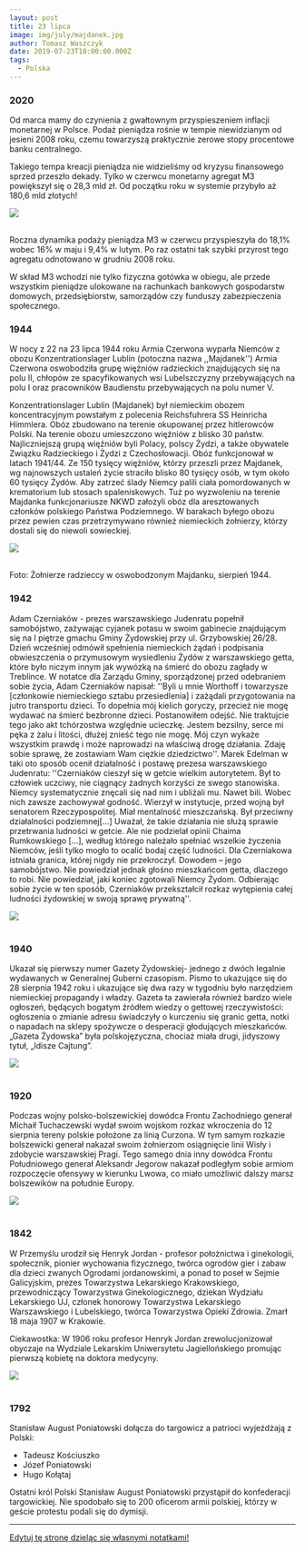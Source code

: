```yaml
---
layout: post
title: 23 lipca
image: img/july/majdanek.jpg
author: Tomasz Waszczyk
date: 2019-07-23T10:00:00.000Z
tags:
  - Polska
---
```


### 2020

Od marca mamy do czynienia z gwałtownym przyspieszeniem inflacji monetarnej w Polsce. Podaż pieniądza rośnie w tempie niewidzianym od jesieni 2008 roku, czemu towarzyszą praktycznie zerowe stopy procentowe banku centralnego.

Takiego tempa kreacji pieniądza nie widzieliśmy od kryzysu finansowego sprzed przeszło dekady. Tylko w czerwcu monetarny agregat M3 powiększył się o 28,3 mld zł. Od początku roku w systemie przybyło aż 180,6 mld złotych!

<img src="./img/july/podaz.png"><br><br>

Roczna dynamika podaży pieniądza M3 w czerwcu przyspieszyła do 18,1% wobec 16% w maju i 9,4% w lutym. Po raz ostatni tak szybki przyrost tego agregatu odnotowano w grudniu 2008 roku.

W skład M3 wchodzi nie tylko fizyczna gotówka w obiegu, ale przede wszystkim pieniądze ulokowane na rachunkach bankowych gospodarstw domowych, przedsiębiorstw, samorządów czy funduszy zabezpieczenia społecznego.

### 1944

W nocy z 22 na 23 lipca 1944 roku Armia Czerwona wyparła Niemców z obozu Konzentrationslager Lublin (potoczna nazwa ,,Majdanek'') Armia Czerwona oswobodziła grupę więźniów radzieckich znajdujących się na polu II, chłopów ze spacyfikowanych wsi Lubelszczyzny przebywających na polu I oraz pracowników Baudienstu przebywających na polu numer V.

Konzentrationslager Lublin (Majdanek) był niemieckim obozem koncentracyjnym powstałym z polecenia Reichsfuhrera SS Heinricha Himmlera. Obóz zbudowano na terenie okupowanej przez hitlerowców Polski. Na terenie obozu umieszczono więźniów z blisko 30 państw. Najliczniejszą grupą więźniów byli Polacy, polscy Żydzi, a także obywatele Związku Radzieckiego i Żydzi z Czechosłowacji. Obóz funkcjonował w latach 1941/44. Ze 150 tysięcy więźniów, którzy przeszli przez Majdanek, wg najnowszych ustaleń życie straciło blisko 80 tysięcy osób, w tym około 60 tysięcy Żydów. Aby zatrzeć ślady Niemcy palili ciała pomordowanych w krematorium lub stosach spaleniskowych. Tuż po wyzwoleniu na terenie Majdanka funkcjonariusze NKWD założyli obóz dla aresztowanych członków polskiego Państwa Podziemnego. W barakach byłego obozu przez pewien czas przetrzymywano również niemieckich żołnierzy, którzy dostali się do niewoli sowieckiej.

<img src="./img/july/majdanek.jpg"><br><br>

Foto: Żołnierze radzieccy w oswobodzonym Majdanku, sierpień 1944.

### 1942

Adam Czerniaków - prezes warszawskiego Judenratu popełnił samobójstwo, zażywając cyjanek potasu w swoim gabinecie znajdującym się na I piętrze gmachu Gminy Żydowskiej przy ul. Grzybowskiej 26/28. Dzień wcześniej odmówił spełnienia niemieckich żądań i podpisania obwieszczenia o przymusowym wysiedleniu Żydów z warszawskiego getta, które było niczym innym jak wywózką na śmierć do obozu zagłady w Treblince. W notatce dla Zarządu Gminy, sporządzonej przed odebraniem sobie życia, Adam Czerniaków napisał: ''Byli u mnie Worthoff i towarzysze [członkowie niemieckiego sztabu przesiedlenia] i zażądali przygotowania na jutro transportu dzieci. To dopełnia mój kielich goryczy, przecież nie mogę wydawać na śmierć bezbronne dzieci. Postanowiłem odejść. Nie traktujcie tego jako akt tchórzostwa względnie ucieczkę. Jestem bezsilny, serce mi pęka z żalu i litości, dłużej znieść tego nie mogę. Mój czyn wykaże wszystkim prawdę i może naprowadzi na właściwą drogę działania. Zdaję sobie sprawę, że zostawiam Wam ciężkie dziedzictwo''.
Marek Edelman w taki oto sposób ocenił działalność i postawę prezesa warszawskiego Judenratu: ''Czerniaków cieszył się w getcie wielkim autorytetem. Był to człowiek uczciwy, nie ciągnący żadnych korzyści ze swego stanowiska. Niemcy systematycznie znęcali się nad nim i ubliżali mu. Nawet bili. Wobec nich zawsze zachowywał godność. Wierzył w instytucje, przed wojną był senatorem Rzeczypospolitej. Miał mentalność mieszczańską. Był przeciwny działalności podziemnej[...] Uważał, że takie działania nie służą sprawie przetrwania ludności w getcie. Ale nie podzielał opinii Chaima Rumkowskiego [...], według którego należało spełniać wszelkie życzenia Niemców, jeśli tylko mogło to ocalić bodaj część ludności. Dla Czerniakowa istniała granica, której nigdy nie przekroczył. Dowodem – jego samobójstwo. Nie powiedział jednak głośno mieszkańcom getta, dlaczego to robi. Nie powiedział, jaki koniec zgotowali Niemcy Żydom. Odbierając sobie życie w ten sposób, Czerniaków przekształcił rozkaz wytępienia całej ludności żydowskiej w swoją sprawę prywatną''.

<img src="./img/july/czerniakow.jpg"><br><br>

### 1940

Ukazał się pierwszy numer Gazety Żydowskiej- jednego z dwóch legalnie wydawanych w Generalnej Guberni czasopism. Pismo to ukazujące się do 28 sierpnia 1942 roku i ukazujące się dwa razy w tygodniu było narzędziem niemieckiej propagandy i władzy.
Gazeta ta zawierała również bardzo wiele ogłoszeń, będących bogatym źródłem wiedzy o gettowej rzeczywistości: ogłoszenia
o zmianie adresu świadczyły o kurczeniu się granic getta, notki o napadach na sklepy spożywcze o desperacji głodujących mieszkańców. „Gazeta Żydowska” była polskojęzyczna, chociaż miała drugi, jidyszowy tytuł, „Idisze Cajtung”.

<img src="./img/july/jidisze.jpg"><br><br>

### 1920

Podczas wojny polsko-bolszewickiej dowódca Frontu Zachodniego generał Michaił Tuchaczewski wydał swoim wojskom rozkaz wkroczenia do 12 sierpnia tereny polskie położone za linią Curzona. W tym samym rozkazie bolszewicki generał nakazał swoim żołnierzom osiągnięcie linii Wisły i zdobycie warszawskiej Pragi.
Tego samego dnia inny dowódca Frontu Południowego generał Aleksandr Jegorow nakazał podległym sobie armiom rozpoczęcie ofensywy w kierunku Lwowa, co miało umożliwić dalszy marsz bolszewików na południe Europy.

<img src="./img/july/tuchaczewski2.jpg"><br><br>

### 1842

W Przemyślu urodził się Henryk Jordan - profesor położnictwa i ginekologii, społecznik, pionier wychowania fizycznego, twórca ogrodów gier i zabaw dla dzieci zwanych Ogrodami jordanowskimi, a ponad to poseł w Sejmie Galicyjskim, prezes Towarzystwa Lekarskiego Krakowskiego, przewodniczący Towarzystwa Ginekologicznego, dziekan Wydziału Lekarskiego UJ, członek honorowy Towarzystwa Lekarskiego Warszawskiego i Lubelskiego, twórca Towarzystwa Opieki Zdrowia. Zmarł 18 maja 1907 w Krakowie.

Ciekawostka: W 1906 roku profesor Henryk Jordan zrewolucjonizował obyczaje na Wydziale Lekarskim Uniwersytetu Jagiellońskiego promując pierwszą kobietę na doktora medycyny.

<img src="./img/july/jordan.jpg"><br><br>

### 1792

Stanisław August Poniatowski dołącza do targowicz a patrioci wyjeżdżają z Polski:

- Tadeusz Kościuszko
- Józef Poniatowski
- Hugo Kołątaj

Ostatni król Polski Stanisław August Poniatowski przystąpił do konfederacji targowickiej. Nie spodobało się to 200 oficerom armii polskiej, którzy w geście protestu podali się do dymisji.

---

<a href="https://github.com/TomaszWaszczyk/historia.waszczyk.com/edit/master/src/content/july-23.md" target="_blank">Edytuj tę stronę dzieląc się własnymi notatkami!</a>
